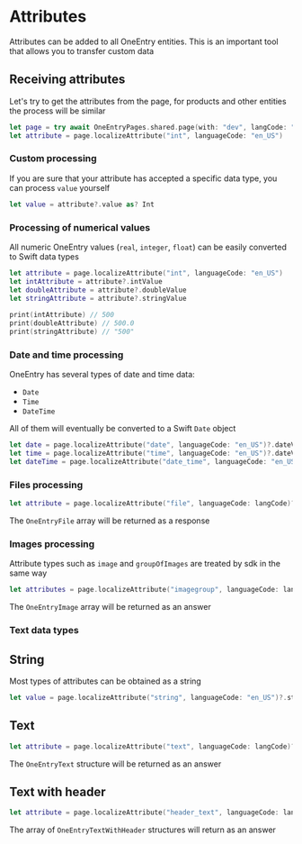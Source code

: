 # Attributes

Attributes can be added to all OneEntry entities. This is an important tool that allows you to transfer custom data

## Receiving attributes

Let's try to get the attributes from the page, for products and other entities the process will be similar

```swift
let page = try await OneEntryPages.shared.page(with: "dev", langCode: "en_US")
let attribute = page.localizeAttribute("int", languageCode: "en_US")
```

### Custom processing

If you are sure that your attribute has accepted a specific data type, you can process `value` yourself

```swift
let value = attribute?.value as? Int
```

### Processing of numerical values

All numeric OneEntry values (`real`, `integer`, `float`) can be easily converted to Swift data types

```swift
let attribute = page.localizeAttribute("int", languageCode: "en_US")
let intAttribute = attribute?.intValue
let doubleAttribute = attribute?.doubleValue
let stringAttribute = attribute?.stringValue
                        
print(intAttribute) // 500
print(doubleAttribute) // 500.0
print(stringAttribute) // "500"
```

### Date and time processing

OneEntry has several types of date and time data:

- `Date`
- `Time`
- `DateTime`

All of them will eventually be converted to a Swift `Date` object

```swift
let date = page.localizeAttribute("date", languageCode: "en_US")?.dateValue
let time = page.localizeAttribute("time", languageCode: "en_US")?.dateValue
let dateTime = page.localizeAttribute("date_time", languageCode: "en_US")?.dateValue
```

### Files processing

```swift
let attribute = page.localizeAttribute("file", languageCode: langCode)?.fileValues
```

The ``OneEntryFile`` array will be returned as a response

### Images processing

Attribute types such as `image` and `groupOfImages` are treated by sdk in the same way

```swift
let attributes = page.localizeAttribute("imagegroup", languageCode: langCode)?.imageValues
```

The ``OneEntryImage`` array will be returned as an answer

### Text data types

## String

Most types of attributes can be obtained as a string

```swift
let value = page.localizeAttribute("string", languageCode: "en_US")?.stringValue
```

## Text

```swift
let attribute = page.localizeAttribute("text", languageCode: langCode)?.textValues
```

The ``OneEntryText`` structure will be returned as an answer

## Text with header

```swift
let attribute = page.localizeAttribute("header_text", languageCode: langCode)?.textWithHeaderValues
```

The array of ``OneEntryTextWithHeader`` structures will return as an answer
